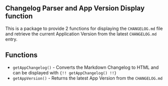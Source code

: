 ## Changelog Parser and App Version Display function

This is a package to provide 2 functions for displaying the `CHANGELOG.md` file and retrieve the current Application Version from the latest `CHANGELOG.md` entry.

## Functions

- `getAppChangelog()` - Converts the Markdown Changelog to HTML and can be displayed with `{!! getAppChangelog() !!}`
- `getAppVersion()` - Returns the latest App Version from the `CHANGELOG.md`
